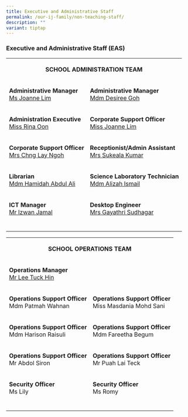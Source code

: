 ```yaml
---
title: Executive and Administrative Staff
permalink: /our-ij-family/non-teaching-staff/
description: ""
variant: tiptap
---
```

<h3>Executive and Administrative Staff (EAS)</h3>
<table style="minWidth: 50px">
<colgroup>
<col>
<col>
</colgroup>
<tbody>
<tr>
<th rowspan="1" colspan="2">
<p>SCHOOL ADMINISTRATION TEAM</p>
</th>
</tr>
<tr>
<td rowspan="1" colspan="1">
<p><strong>Administrative Manager</strong> 
<br><a href="mailto:Lim_Li_Sze@moe.edu.sg" rel="noopener noreferrer nofollow" target="_blank">Ms Joanne Lim</a>
</p>
</td>
<td rowspan="1" colspan="1">
<p><strong>Administrative Manager</strong> 
<br><a href="mailto:goh_kai-ling_desiree@moe.edu.sg" rel="noopener noreferrer nofollow" target="_blank">Mdm Desiree Goh</a>
</p>
</td>
</tr>
<tr>
<td rowspan="1" colspan="1">
<p><strong>Administration Executive</strong> 
<br><a href="mailto:oon_ai_lin_rina@moe.edu.sg" rel="noopener noreferrer nofollow" target="_blank">Miss Rina Oon</a>
</p>
</td>
<td rowspan="1" colspan="1">
<p><strong>Corporate Support Officer</strong> 
<br><a href="mailto:lim_gek_suan@moe.edu.sg" rel="noopener noreferrer nofollow" target="_blank">Miss Joanne Lim</a>
</p>
</td>
</tr>
<tr>
<td rowspan="1" colspan="1">
<p><strong>Corporate Support Officer</strong> 
<br><a href="mailto:Chng_Lay_Ngoh@moe.edu.sg" rel="noopener noreferrer nofollow" target="_blank">Mrs Chng Lay Ngoh</a>
</p>
</td>
<td rowspan="1" colspan="1">
<p><strong>Receptionist/Admin Assistant</strong> 
<br><a href="mailto:suleaka@moe.edu.sg" rel="noopener noreferrer nofollow" target="_blank">Mrs Sukeala Kumar</a>
</p>
</td>
</tr>
<tr>
<td rowspan="1" colspan="1">
<p><strong>Librarian</strong> 
<br><a href="mailto:Hamidah_Abdul_Ali@moe.edu.sg" rel="noopener noreferrer nofollow" target="_blank">Mdm Hamidah Abdul Ali</a>
</p>
</td>
<td rowspan="1" colspan="1">
<p><strong>Science Laboratory Technician</strong> 
<br><a href="mailto:Alizah_Ismail_A@moe.edu.sg" rel="noopener noreferrer nofollow" target="_blank">Mdm Alizah Ismail</a>
</p>
</td>
</tr>
<tr>
<td rowspan="1" colspan="1">
<p><strong>ICT Manager</strong> 
<br><a href="mailto:mohamad_izwan_jamal@moe.edu.sg" rel="noopener noreferrer nofollow" target="_blank">Mr Izwan Jamal</a>
</p>
</td>
<td rowspan="1" colspan="1">
<p><strong>Desktop Engineer</strong> 
<br><a href="mailto:de-ncs5637pde@ncs.com.sg" rel="noopener noreferrer nofollow" target="_blank">Mrs Gayathri Sudhagar</a>
</p>
</td>
</tr>
<tr>
<td rowspan="1" colspan="1">
<p></p>
</td>
<td rowspan="1" colspan="1">
<p></p>
<p></p>
</td>
</tr>
</tbody>
</table>
<table style="minWidth: 50px">
<colgroup>
<col>
<col>
</colgroup>
<tbody>
<tr>
<th rowspan="1" colspan="2">
<p>SCHOOL OPERATIONS TEAM</p>
</th>
</tr>
<tr>
<td rowspan="1" colspan="2">
<p><strong>Operations Manager</strong> 
<br><a href="mailto:lee_tuck_hin@moe.edu.sg" rel="noopener noreferrer nofollow" target="_blank">Mr Lee Tuck Hin</a>
</p>
</td>
</tr>
<tr>
<td rowspan="1" colspan="1">
<p><strong>Operations Support Officer</strong> 
<br>Mdm Patmah Wahnan</p>
</td>
<td rowspan="1" colspan="1">
<p><strong>Operations Support Officer</strong> 
<br>Miss Masdania Mohd Sani</p>
</td>
</tr>
<tr>
<td rowspan="1" colspan="1">
<p><strong>Operations Support Officer</strong> 
<br>Mdm Harison Raisuli</p>
</td>
<td rowspan="1" colspan="1">
<p><strong>Operations Support Officer</strong> 
<br>Mdm Fareetha Begum</p>
</td>
</tr>
<tr>
<td rowspan="1" colspan="1">
<p><strong>Operations Support Officer</strong> 
<br>Mr Abdol Siron</p>
</td>
<td rowspan="1" colspan="1">
<p><strong>Operations Support Officer</strong> 
<br>Mr Puah Lai Teck</p>
</td>
</tr>
<tr>
<td rowspan="1" colspan="1">
<p><strong>Security Officer</strong> 
<br>Ms Lily</p>
</td>
<td rowspan="1" colspan="1">
<p><strong>Security Officer</strong> 
<br>Ms Romy</p>
</td>
</tr>
<tr>
<td rowspan="1" colspan="1">
<p></p>
</td>
<td rowspan="1" colspan="1">
<p></p>
</td>
</tr>
</tbody>
</table>
<p></p>